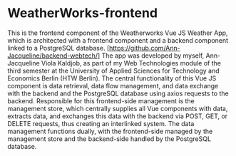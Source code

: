 # WeatherWorks-frontend
This is the frontend component of the Weatherworks Vue JS Weather App, which is architected with a frontend component and a backend component linked to a PostgreSQL database. [https://github.com/Ann-Jacqueline/backend-webtech/] The app was developed by myself, Ann-Jacqueline Viola Kaldjob, as part of my Web Technologies module of the third semester at the University of Applied Sciences for Technology and Economics Berlin (HTW Berlin). The central functionality of this Vue JS component is data retrieval, data flow management, and data exchange with the backend and the PostgreSQL database using axios requests to the backend. Responsible for this frontend-side management is the management store, which centrally supplies all Vue components with data, extracts data, and exchanges this data with the backend via POST, GET, or DELETE requests, thus creating an interlinked system. The data management functions dually, with the frontend-side managed by the management store and the backend-side handled by the PostgreSQL database.
